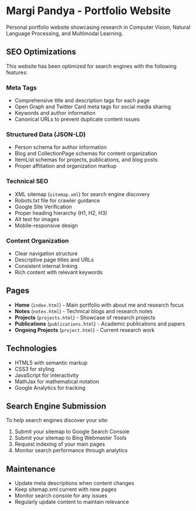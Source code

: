 # Margi Pandya - Portfolio Website

Personal portfolio website showcasing research in Computer Vision, Natural Language Processing, and Multimodal Learning.

## SEO Optimizations

This website has been optimized for search engines with the following features:

### Meta Tags
- Comprehensive title and description tags for each page
- Open Graph and Twitter Card meta tags for social media sharing
- Keywords and author information
- Canonical URLs to prevent duplicate content issues

### Structured Data (JSON-LD)
- Person schema for author information
- Blog and CollectionPage schemas for content organization
- ItemList schemas for projects, publications, and blog posts
- Proper affiliation and organization markup

### Technical SEO
- XML sitemap (`sitemap.xml`) for search engine discovery
- Robots.txt file for crawler guidance
- Google Site Verification
- Proper heading hierarchy (H1, H2, H3)
- Alt text for images
- Mobile-responsive design

### Content Organization
- Clear navigation structure
- Descriptive page titles and URLs
- Consistent internal linking
- Rich content with relevant keywords

## Pages
- **Home** (`index.html`) - Main portfolio with about me and research focus
- **Notes** (`notes.html`) - Technical blogs and research notes
- **Projects** (`projects.html`) - Showcase of research projects
- **Publications** (`publications.html`) - Academic publications and papers
- **Ongoing Projects** (`project.html`) - Current research work

## Technologies
- HTML5 with semantic markup
- CSS3 for styling
- JavaScript for interactivity
- MathJax for mathematical notation
- Google Analytics for tracking

## Search Engine Submission
To help search engines discover your site:
1. Submit your sitemap to Google Search Console
2. Submit your sitemap to Bing Webmaster Tools
3. Request indexing of your main pages
4. Monitor search performance through analytics

## Maintenance
- Update meta descriptions when content changes
- Keep sitemap.xml current with new pages
- Monitor search console for any issues
- Regularly update content to maintain relevance